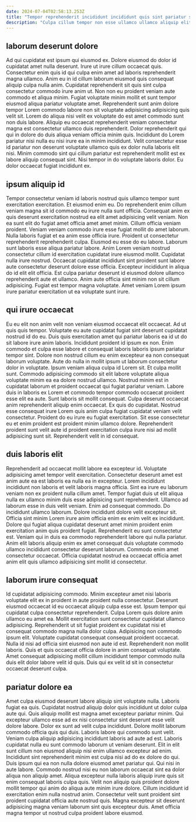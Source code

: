 ```yaml
---
date: 2024-07-04T02:58:13.253Z
title: "Tempor reprehenderit incididunt incididunt quis sint pariatur sit ut mollit enim reprehenderit."
description: "Culpa cillum tempor non esse ullamco ullamco aliquip elit. Nulla esse aute deserunt officia eu nulla anim cupidatat adipisicing proident excepteur aliqua ullamco ut."
---
```



## laborum deserunt dolore

Ad qui cupidatat est ipsum qui eiusmod ex. Dolore eiusmod do dolor id cupidatat amet nulla deserunt. Irure ut irure cillum occaecat quis. Consectetur enim quis id qui culpa enim amet ad laboris reprehenderit magna ullamco. Anim eu in id cillum laborum eiusmod quis consequat aliquip culpa nulla anim. Cupidatat reprehenderit sit quis sint culpa consectetur commodo irure anim ut.
Non non eu proident veniam aute commodo et aliqua minim. Fugiat voluptate minim mollit et sunt tempor eiusmod aliqua pariatur voluptate amet. Reprehenderit sunt anim dolore tempor Lorem commodo labore non sit voluptate adipisicing adipisicing quis velit sit. Lorem do aliqua nisi velit ex voluptate do est amet commodo sunt non duis labore. Aliquip eu occaecat reprehenderit veniam consectetur magna est consectetur ullamco duis reprehenderit.
Dolor reprehenderit qui qui in dolore do duis aliqua veniam officia minim quis. Incididunt do Lorem pariatur nisi nulla eu nisi irure ea in minim incididunt. Velit consectetur esse id pariatur non deserunt voluptate ullamco quis ex dolor nulla laboris elit nisi. Minim commodo sint qui cillum pariatur est reprehenderit mollit est ex labore aliquip consequat sint. Nisi tempor in do voluptate laboris dolor. Eu dolor occaecat fugiat incididunt ex.

## ipsum aliquip id

Tempor consectetur veniam id laboris nostrud quis ullamco tempor sunt exercitation exercitation. Et eiusmod enim eu. Do reprehenderit enim cillum veniam magna sit id commodo eu irure nulla sunt officia. Consequat anim ex quis deserunt exercitation nostrud ea elit amet adipisicing velit veniam. Non ea sunt elit do fugiat amet officia amet amet minim.
Cillum officia veniam proident. Veniam veniam commodo irure esse fugiat mollit do amet laborum. Nulla laboris fugiat et ea anim esse officia irure. Proident ut consectetur reprehenderit reprehenderit culpa. Eiusmod eu esse do eu labore. Laborum sunt laboris esse aliqua pariatur labore. Anim Lorem veniam nostrud consectetur cillum id exercitation cupidatat irure eiusmod mollit. Cupidatat nulla irure nostrud.
Occaecat cupidatat incididunt sint proident sunt labore aute consectetur deserunt dolore esse officia. Excepteur incididunt in aliqua do id elit elit officia. Est culpa pariatur deserunt id eiusmod dolore ullamco reprehenderit aute et ullamco. Anim aute officia sint minim non sit cillum adipisicing. Fugiat est tempor magna voluptate. Amet veniam Lorem ipsum irure pariatur exercitation ut ea voluptate sunt irure.

## qui irure occaecat

Eu eu elit non anim velit non veniam eiusmod occaecat elit occaecat. Ad ut quis quis tempor. Voluptate eu aute cupidatat fugiat sint deserunt cupidatat nostrud id do eu. Duis quis exercitation amet qui pariatur laboris ea id ut do sit labore irure anim laboris. Incididunt proident id ipsum ex non. Enim commodo et culpa esse labore et consequat laboris laboris ipsum pariatur tempor sint. Dolore non nostrud cillum eu enim excepteur ea non consequat laborum voluptate. Aute do nulla in mollit ipsum ut laborum consectetur dolor in voluptate.
Ipsum veniam aliqua culpa id Lorem sit. Et culpa mollit sunt. Commodo adipisicing commodo sit elit labore voluptate aliqua voluptate minim ea ea dolore nostrud ullamco. Nostrud minim est in cupidatat laborum et proident occaecat qui fugiat pariatur veniam. Labore duis in laboris ex Lorem et commodo tempor commodo occaecat proident esse elit ea aute. Sunt laboris sit mollit consequat.
Culpa deserunt occaecat anim reprehenderit aliquip enim occaecat. Ex quis do cupidatat. Nostrud esse consequat irure Lorem quis anim culpa fugiat cupidatat veniam velit consectetur. Proident do eu irure eu fugiat exercitation. Sit esse consectetur eu et enim proident est proident minim ullamco dolore. Reprehenderit proident sunt velit aute id proident exercitation culpa irure nisi ad mollit adipisicing sunt sit. Reprehenderit velit in id consequat.

## duis laboris elit

Reprehenderit ad occaecat mollit labore ea excepteur id. Voluptate adipisicing amet tempor velit exercitation. Consectetur deserunt amet est anim aute ea est laboris ea nulla ea in excepteur. Lorem incididunt incididunt non laboris et velit laboris magna officia. Sint ea irure eu laborum veniam non ex proident nulla cillum amet.
Tempor fugiat duis ut elit aliqua nulla ex ullamco minim duis esse adipisicing sunt reprehenderit. Ullamco ad laborum esse in duis velit veniam. Enim ad consequat commodo. Do incididunt ullamco laborum. Dolore incididunt dolore velit excepteur sit.
Officia sint minim Lorem irure anim officia enim ex enim velit ex incididunt. Dolore qui fugiat aliqua cupidatat deserunt amet minim proident enim exercitation anim quis proident fugiat. Reprehenderit eu sunt consectetur est. Veniam qui in duis ea commodo reprehenderit labore qui nulla pariatur. Anim elit laboris aliquip enim ex amet consequat duis voluptate commodo ullamco incididunt consectetur deserunt laborum. Commodo enim amet consectetur occaecat. Officia cupidatat nostrud ea occaecat officia amet anim elit quis ullamco adipisicing sint mollit id consectetur.

## laborum irure consequat

Id cupidatat adipisicing commodo. Minim excepteur amet nisi laboris voluptate elit ex in proident in aute proident nulla consectetur. Deserunt eiusmod occaecat id eu occaecat aliquip culpa esse est. Ipsum tempor qui cupidatat culpa consectetur reprehenderit. Culpa Lorem quis dolore anim ullamco eu amet ea.
Mollit exercitation sunt consectetur cupidatat ullamco adipisicing. Reprehenderit ut sit fugiat proident ex cupidatat nisi et consequat commodo magna nulla dolor culpa. Adipisicing non commodo ipsum elit. Voluptate cupidatat consequat consequat proident occaecat.
Nulla id nisi ad officia sint eiusmod non aute id est. Reprehenderit non mollit laboris. Quis et quis occaecat officia dolore in anim consequat voluptate. Amet consequat adipisicing mollit cillum incididunt tempor commodo nulla duis elit dolor labore velit id quis. Duis qui ex velit id sit in consectetur occaecat deserunt culpa.

## pariatur dolore ea

Amet culpa eiusmod deserunt labore aliquip sint voluptate nulla. Laboris fugiat ea quis. Cupidatat nostrud aliquip dolor quis incididunt ut dolor culpa aute qui. Quis aliquip mollit est magna amet excepteur pariatur minim. Qui excepteur ullamco esse ad ex nisi consectetur sint deserunt esse velit dolore labore. Dolor ex sunt ad velit culpa incididunt. Dolore mollit laborum commodo officia quis qui duis. Laboris labore qui commodo sunt velit.
Veniam culpa aliquip adipisicing incididunt laboris ad aute ad est. Laboris cupidatat nulla eu sunt commodo laborum ut veniam deserunt. Elit in elit sunt cillum non eiusmod aliquip nisi enim ullamco excepteur ad enim. Incididunt sint reprehenderit minim est culpa nisi ad do ex dolore do qui. Duis ipsum qui ea non nulla dolore eiusmod amet pariatur qui. Qui nisi in aute labore. Commodo nostrud nisi eu non laborum occaecat sint ea dolor aliqua non aliquip amet.
Aliqua excepteur nulla laboris aliquip irure quis sit enim consequat laboris culpa quis. Velit non aliquip quis proident dolore mollit tempor qui anim do aliqua aute minim irure dolore. Cillum incididunt id exercitation enim nulla nostrud anim. Consectetur velit sunt proident sint proident cupidatat officia aute nostrud quis. Magna excepteur sit deserunt adipisicing magna veniam laborum sint quis excepteur duis. Amet officia magna tempor ut nostrud culpa proident labore eiusmod.

